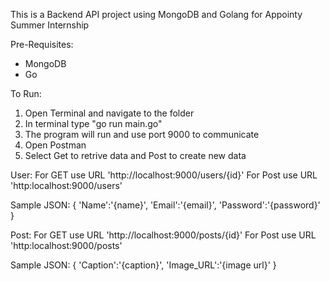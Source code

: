This is a Backend API project using MongoDB and Golang for Appointy Summer Internship

Pre-Requisites:
- MongoDB
- Go

To Run:
1) Open Terminal and navigate to the folder
2) In terminal type "go run main.go"
3) The program will run and use port 9000 to communicate
4) Open Postman
5) Select Get to retrive data and Post to create new data

User:
For GET use URL 'http://localhost:9000/users/{id}'
For Post use URL 'http:localhost:9000/users'

Sample JSON:
{
'Name':'{name}',
'Email':'{email}',
'Password':'{password}'
}

Post:
For GET use URL 'http://localhost:9000/posts/{id}'
For Post use URL 'http:localhost:9000/posts'

Sample JSON:
{
'Caption':'{caption}',
'Image_URL':'{image url}'
}
